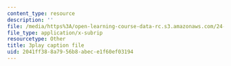 ```yaml
---
content_type: resource
description: ''
file: /media/https%3A/open-learning-course-data-rc.s3.amazonaws.com/24-908-creole-languages-and-caribbean-identities-spring-2017/2041ff388a7956b8abece1f60ef03194_Qm6ykShr0Pg.vtt
file_type: application/x-subrip
resourcetype: Other
title: 3play caption file
uid: 2041ff38-8a79-56b8-abec-e1f60ef03194
---
```

